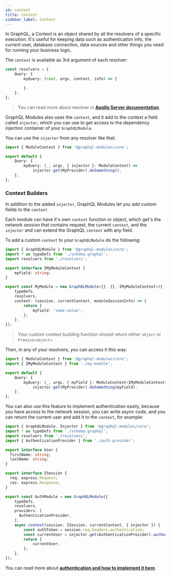 ```yaml
---
id: context
title: Context
sidebar_label: Context
---
```


In GraphQL, a Context is an object shared by all the resolvers of a specific execution. It's useful for keeping data such as authentication info, the current user, database connection, data sources and other things you need for running your business logic.

The `context` is available as 3rd argument of each resolver:

```typescript
const resolvers = {
    Query: {
        myQuery: (root, args, context, info) => {

        },
    },
};
```

> You can read more about resolver in **[Apollo Server documentation](https://www.apollographql.com/docs/graphql-tools/resolvers#Resolver-function-signature)**.

GraphQL Modules also uses the `context`, and it add to the context a field called `injector`, which you can use to get access to the dependency injection container of your `GraphQLModule`.

You can use the `injector` from any resolver like that:

```typescript
import { ModuleContext } from '@graphql-modules/core';

export default {
    Query: {
        myQuery: (_, args, { injector }: ModuleContext) =>
            injector.get(MyProvider).doSomething(),
    },
};
```

### Context Builders

In addition to the added `injector`, GraphQL Modules let you add custom fields to the `context`.

Each module can have it's own `context` function or object, which get's the network session that contains request, the current `context`, and the `injector` and can extend the GraphQL `context` with any field.

To add a custom `context` to your `GraphQLModule` do the following:

```typescript
import { GraphQLModule } from '@graphql-modules/core';
import * as typeDefs from './schema.graphql';
import resolvers from './resolvers';

export interface IMyModuleContext {
    myField: string;
}

export const MyModule = new GraphQLModule<{}, {}, IMyModuleContext>({
    typeDefs,
    resolvers,
    context: (session, currentContext, moduleSessionInfo) => {
        return {
            myField: 'some-value',
        };
    },
});
```

> Your custom context building function should return either `object` or `Promise<object>`.

Then, in any of your resolvers, you can access it this way:

```typescript
import { ModuleContext } from '@graphql-modules/core';
import { IMyModuleContext } from './my-module';

export default {
    Query: {
        myQuery: (_, args, { myField }: ModuleContext<IMyModuleContext>) =>
            injector.get(MyProvider).doSomething(myField),
    },
};
```

You can also use this feature to implement authentication easily, because you have access to the network session, you can write async code, and you can return the current user and add it to the `context`, for example:

```typescript
import { GraphQLModule, Injector } from '@graphql-modules/core';
import * as typeDefs from './schema.graphql';
import resolvers from './resolvers';
import { AuthenticationProvider } from './auth-provider';

export interface User {
  firstName: string;
  lastName: string;
}

export interface ISession {
  req: express.Request;
  res: express.Response;
}

export const AuthModule = new GraphQLModule({
    typeDefs,
    resolvers,
    providers: [
      AuthenticationProvider,
    ],
    async context(session: ISession, currentContext, { injector }) {
        const authToken = session.req.headers.authentication;
        const currentUser = injector.get(AuthenticationProvider).authorizeUser(authToken);
        return {
            currentUser,
        };
    },
});
```

You can read more about **[authentication and how to implement it here](https://medium.com/the-guild/authentication-and-authorization-in-graphql-and-how-graphql-modules-can-help-fadc1ee5b0c2)**.

